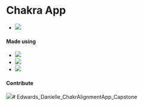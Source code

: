 # Chakra App
- [![](https://img.shields.io/badge/Chakra_App-111827?style=for-the-badge&logo=progate&logoColor=white)]()


#### Made using
- ![](https://img.shields.io/badge/React-20232A?style=for-the-badge&logo=react&logoColor=61DAFB)
- ![](https://img.shields.io/badge/Tailwind_CSS-38B2AC?style=for-the-badge&logo=tailwind-css&logoColor=white)
- ![](https://img.shields.io/badge/PWA-380953?style=for-the-badge&logo=progate&logoColor=white)

#### Contribute
[![](https://img.shields.io/badge/Buy_Me_A_Coffee-FFDD00?style=for-the-badge&logo=buy-me-a-coffee&logoColor=black)](https://www.buymeacoffee.com/sandeepshaw10)# Edwards_Danielle_ChakrAlignmentApp_Capstone
